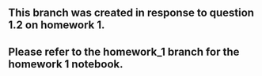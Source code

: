 ## This branch was created in response to question 1.2 on homework 1.
## Please refer to the homework_1 branch for the homework 1 notebook.
